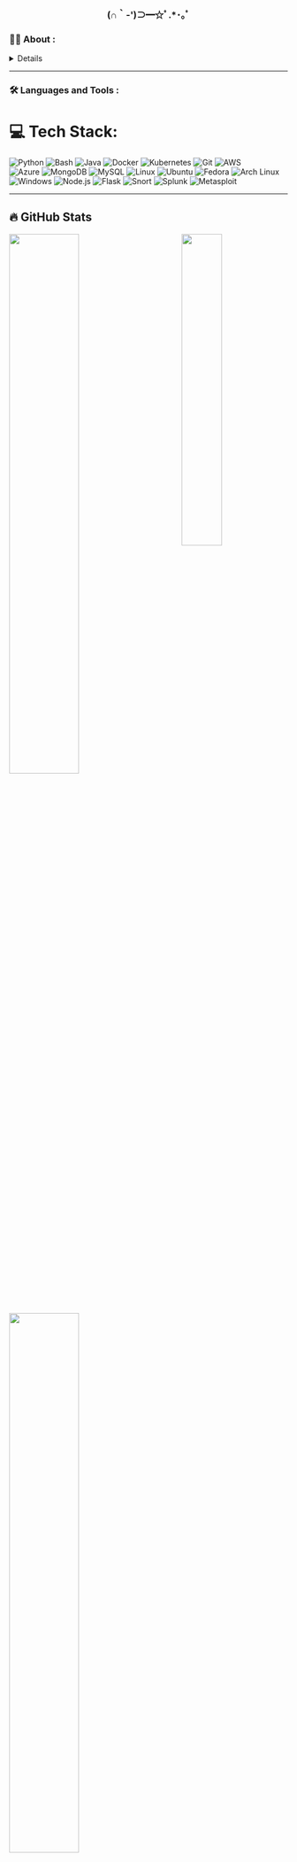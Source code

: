 <hi>
 
<h3 align="center">(∩｀-')⊃━☆ﾟ.*･｡ﾟ
</h3>
<!--
<social>
<div id="badges" align="center">
  <a href="https://www.linkedin.com/in/architmadankar21/">
    <img src="https://img.shields.io/badge/LinkedIn-0077B5?style=for-the-badge&logo=linkedin&logoColor=white" alt="LinkedIn Badge"/>
      </a>
  <a href="https://instagram.com/whyarchit">
    <img src="https://img.shields.io/badge/Instagram-E4405F?style=for-the-badge&logo=instagram&logoColor=white" alt="Instagram Badge"/>
      </a>
</div>
  -->
  
### :technologist: About :
<div>
<details>
 
- 🔭 I’m currently working on: [HackTheBox](https://app.hackthebox.com/profile/448573)

- 🌱 I’m currently learning Python/Bash/Windows AD

- :mailbox:How to reach me:  [![Linkedin Badge](https://img.shields.io/badge/-linkedin-blue?style=flat&logo=Linkedin&logoColor=white)](https://www.linkedin.com/in/architmadankar21/)
</details>
  
</p>

 ---

### :hammer_and_wrench: Languages and Tools :
# 💻 Tech Stack:
![Python](https://img.shields.io/badge/python-%233776AB.svg?style=for-the-badge&logo=python&logoColor=white)  ![Bash](https://img.shields.io/badge/bash-%23121011.svg?style=for-the-badge&logo=gnu-bash&logoColor=white)  ![Java](https://img.shields.io/badge/java-%23ED8B00.svg?style=for-the-badge&logo=java&logoColor=white)  ![Docker](https://img.shields.io/badge/docker-%230db7ed.svg?style=for-the-badge&logo=docker&logoColor=white)  ![Kubernetes](https://img.shields.io/badge/kubernetes-%23326ce5.svg?style=for-the-badge&logo=kubernetes&logoColor=white)  ![Git](https://img.shields.io/badge/git-%23F05033.svg?style=for-the-badge&logo=git&logoColor=white)  ![AWS](https://img.shields.io/badge/aws-%23FF9900.svg?style=for-the-badge&logo=amazon-aws&logoColor=white)  
![Azure](https://img.shields.io/badge/azure-%230072C6.svg?style=for-the-badge&logo=azure-devops&logoColor=white)  ![MongoDB](https://img.shields.io/badge/mongodb-%2347A248.svg?style=for-the-badge&logo=mongodb&logoColor=white)  ![MySQL](https://img.shields.io/badge/mysql-%2300f.svg?style=for-the-badge&logo=mysql&logoColor=white)  ![Linux](https://img.shields.io/badge/linux-%23FCC624.svg?style=for-the-badge&logo=linux&logoColor=black)  ![Ubuntu](https://img.shields.io/badge/ubuntu-%23E95420.svg?style=for-the-badge&logo=ubuntu&logoColor=white)  ![Fedora](https://img.shields.io/badge/fedora-%233679EA.svg?style=for-the-badge&logo=fedora&logoColor=white)  ![Arch Linux](https://img.shields.io/badge/archlinux-%231793d1.svg?style=for-the-badge&logo=arch-linux&logoColor=white)  ![Windows](https://img.shields.io/badge/windows-%230078D6.svg?style=for-the-badge&logo=windows&logoColor=white)  ![Node.js](https://img.shields.io/badge/node.js-%23339933.svg?style=for-the-badge&logo=node.js&logoColor=white)  ![Flask](https://img.shields.io/badge/flask-%23000000.svg?style=for-the-badge&logo=flask&logoColor=white)  ![Snort](https://img.shields.io/badge/snort-%23EB1D24.svg?style=for-the-badge&logo=snort&logoColor=white)  ![Splunk](https://img.shields.io/badge/splunk-%23000000.svg?style=for-the-badge&logo=splunk&logoColor=white)  ![Metasploit](https://img.shields.io/badge/metasploit-%230077C6.svg?style=for-the-badge&logo=metasploit&logoColor=white)  

  
  ---
## 🔥 GitHub Stats

<img align="right" width="38%" src="https://i.imgur.com/VxANS89.jpg"/>

<a href="https://github.com/architmadankar"><img width="50%" src="https://awesome-github-stats.azurewebsites.net/user-stats/architmadankar?cardType=level&theme=radical&preferLogin=true"></a>  
<a href="https://github.com/architmadankar"><img width="50%" src="https://nirzak-streak-stats.vercel.app?user=architmadankar&theme=radical"></a>  

[![Top Langs](https://github-readme-stats.vercel.app/api/top-langs/?username=architmadankar&layout=compact&theme=vision-friendly-dark)](https://github.com/anuraghazra/github-readme-stats)

